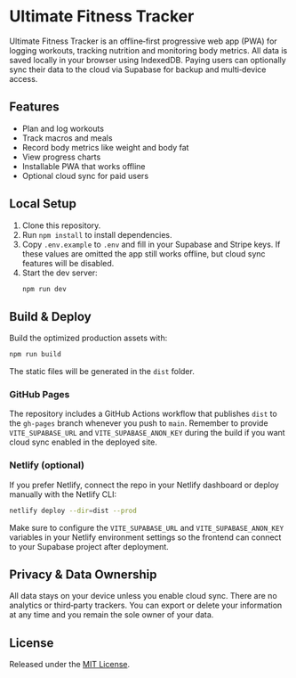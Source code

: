 # Ultimate Fitness Tracker

Ultimate Fitness Tracker is an offline‑first progressive web app (PWA) for logging workouts, tracking nutrition and monitoring body metrics. All data is saved locally in your browser using IndexedDB. Paying users can optionally sync their data to the cloud via Supabase for backup and multi‑device access.

## Features
- Plan and log workouts
- Track macros and meals
- Record body metrics like weight and body fat
- View progress charts
- Installable PWA that works offline
- Optional cloud sync for paid users

## Local Setup
1. Clone this repository.
2. Run `npm install` to install dependencies.
3. Copy `.env.example` to `.env` and fill in your Supabase and Stripe keys. If
   these values are omitted the app still works offline, but cloud sync features
   will be disabled.
4. Start the dev server:
   ```bash
   npm run dev
   ```

## Build & Deploy
Build the optimized production assets with:
```bash
npm run build
```
The static files will be generated in the `dist` folder.

### GitHub Pages
The repository includes a GitHub Actions workflow that publishes `dist` to the `gh-pages` branch whenever you push to `main`.
Remember to provide `VITE_SUPABASE_URL` and `VITE_SUPABASE_ANON_KEY` during the build if you want cloud sync enabled in the deployed site.

### Netlify (optional)
If you prefer Netlify, connect the repo in your Netlify dashboard or deploy manually with the Netlify CLI:
```bash
netlify deploy --dir=dist --prod
```
Make sure to configure the `VITE_SUPABASE_URL` and `VITE_SUPABASE_ANON_KEY` variables
in your Netlify environment settings so the frontend can connect to your Supabase
project after deployment.

## Privacy & Data Ownership
All data stays on your device unless you enable cloud sync. There are no analytics or third‑party trackers. You can export or delete your information at any time and you remain the sole owner of your data.

## License
Released under the [MIT License](LICENSE).

